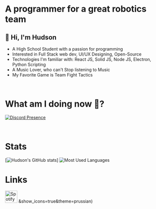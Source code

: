 
# A programmer for a great robotics team

## 👋 Hi, I'm **Hudson**
-  A High School Student with a passion for programming
-  Interested in Full Stack web dev, UI/UX Designing, Open-Source
-  Technologies I'm familiar with: React JS, Solid JS, Node JS, Electron, Python Scripting
-  A Music Lover, who can't Stop listening to Music
-  My Favorite Game is Team Fight Tactics

</br>

# What am I doing now 🤔?
[![Discord Presence](https://lanyard.kyrie25.me/api/526880589236666419?bg=282a36&gradient=274a6b-274a6b&&waveSpotifyColor=24282b&waveColor=24282b)](https://discord.com/users/526880589236666419)

</br>

# Stats
[![Hudson's GitHub stats](https://github-readme-stats.vercel.app/api?username=Bleulyl&show_icons=true&theme=prussian)]
![Most Used Languages](https://github-readme-stats.vercel.app/api/top-langs/?username=Bleulyl&layout=compact&theme=dracula&langs_count=8)


# Links
[<img alt="Spotify" width="40px" src="assets/Spotify.png" />](https://open.spotify.com/user/u1cu6701ox4nrkfxrspxu2nk9)
&show_icons=true&theme=prussian)
